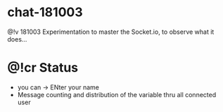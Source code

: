# chat-181003
@!v 181003 Experimentation to master the Socket.io, to observe what it does...


# @!cr Status
* you can -> ENter your name
* Message counting and distribution of the variable thru all connected user
